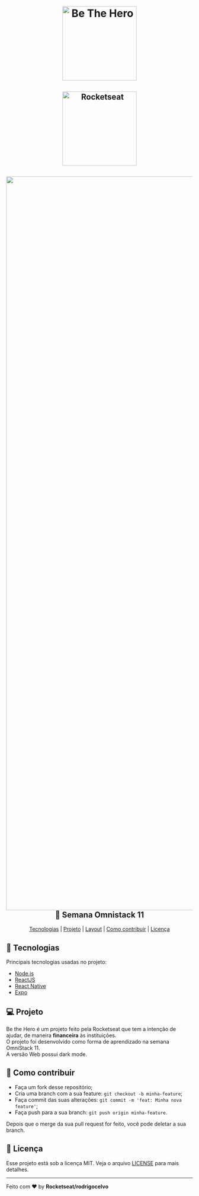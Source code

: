 <h1 align="center">
    <img alt="Be The Hero" src="./github/logo.png" width="200px" />
</h1>

<h2 align="center">
    <img alt="Rocketseat" src="./github/rocketseat_logo.png" width="200px" />
</h2>

<h2 align="center">
  <img alt="Semana OmniStack" src="./github/mockup.png" width="1980px" />
  🚀 Semana Omnistack 11
</h2>

<p align="center">
  <a href="#rocket-tecnologias">Tecnologias</a> | 
  <a href="#-projeto">Projeto</a> | 
  <a href="#-----semana-omnistack-11">Layout</a> | 
  <a href="#-como-contribuir">Como contribuir</a> | 
  <a href="#memo-licença">Licença</a>
</p>


## :rocket: Tecnologias
Principais tecnologias usadas no projeto:

- [Node.js](https://nodejs.org/en/)
- [ReactJS](https://reactjs.org)
- [React Native](https://reactnative.dev/)
- [Expo](https://expo.io/)

## 💻 Projeto

Be the Hero é um projeto feito pela Rocketseat que tem a intenção de ajudar, de maneira **financeira** às instituições.
<br>
O projeto foi desenvolvido como forma de aprendizado na semana OmniStack 11.
<br>
A versão Web possui dark mode.


## 🤔 Como contribuir

- Faça um fork desse repositório;
- Cria uma branch com a sua feature: `git checkout -b minha-feature`;
- Faça commit das suas alterações: `git commit -m 'feat: Minha nova feature'`;
- Faça push para a sua branch: `git push origin minha-feature`.

Depois que o merge da sua pull request for feito, você pode deletar a sua branch.

## :memo: Licença

Esse projeto está sob a licença MIT. Veja o arquivo [LICENSE](LICENSE.md) para mais detalhes.

---

Feito com ❤️ by **Rocketseat/rodrigocelvo**
